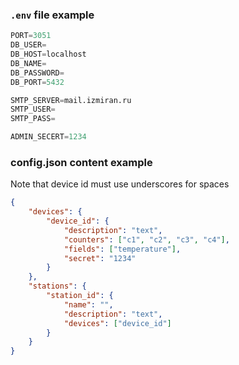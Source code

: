 
### `.env` file example
```py
PORT=3051
DB_USER=
DB_HOST=localhost
DB_NAME=
DB_PASSWORD=
DB_PORT=5432

SMTP_SERVER=mail.izmiran.ru
SMTP_USER=
SMTP_PASS=

ADMIN_SECERT=1234
```

### config.json content example

Note that device id must use underscores for spaces

```json
{
	"devices": {
		"device_id": {
			"description": "text",
			"counters": ["c1", "c2", "c3", "c4"],
			"fields": ["temperature"],
			"secret": "1234"
		}
	},
	"stations": {
		"station_id": {
			"name": "",
			"description": "text",
			"devices": ["device_id"]
		}
	}
}
```
